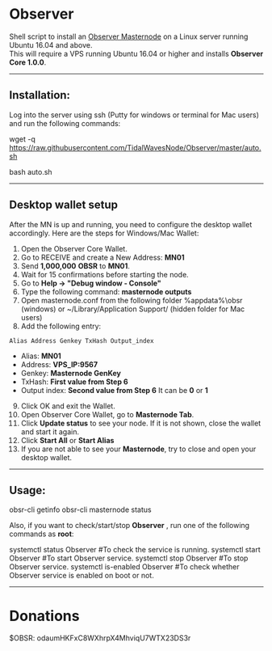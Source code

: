 # Observer
Shell script to install an [Observer Masternode](https://obsr.org/index) on a Linux server running Ubuntu 16.04 and above.  
This will require a VPS running Ubuntu 16.04 or higher and installs **Observer Core 1.0.0**.
***

## Installation:
Log into the server using ssh (Putty for windows or terminal for Mac users) and run the following commands:

wget -q https://raw.githubusercontent.com/TidalWavesNode/Observer/master/auto.sh

bash auto.sh

***

## Desktop wallet setup

After the MN is up and running, you need to configure the desktop wallet accordingly. Here are the steps for Windows/Mac Wallet:
1. Open the Observer Core Wallet.
2. Go to RECEIVE and create a New Address: **MN01**
3. Send **1,000,000** **OBSR** to **MN01**.
4. Wait for 15 confirmations before starting the node.
5. Go to **Help -> "Debug window - Console"**
6. Type the following command: **masternode outputs**
7. Open masternode.conf from the following folder %appdata%\obsr (windows) or ~/Library/Application Support/ (hidden folder for Mac users)
8. Add the following entry:
```
Alias Address Genkey TxHash Output_index
```
* Alias: **MN01**
* Address: **VPS_IP:9567**
* Genkey: **Masternode GenKey**
* TxHash: **First value from Step 6** 
* Output index:  **Second value from Step 6** It can be **0** or **1**
9. Click OK and exit the Wallet.
10. Open Observer Core Wallet, go to **Masternode Tab**.
11. Click **Update status** to see your node. If it is not shown, close the wallet and start it again.
10. Click **Start All** or **Start Alias**
11. If you are not able to see your **Masternode**, try to close and open your desktop wallet.
***

## Usage:

obsr-cli getinfo
obsr-cli masternode status

Also, if you want to check/start/stop **Observer** , run one of the following commands as **root**:

systemctl status Observer #To check the service is running.
systemctl start Observer #To start Observer service.
systemctl stop Observer #To stop Observer service.
systemctl is-enabled Observer #To check whether Observer service is enabled on boot or not.

***
# Donations
$OBSR: odaumHKFxC8WXhrpX4MhviqU7WTX23DS3r
